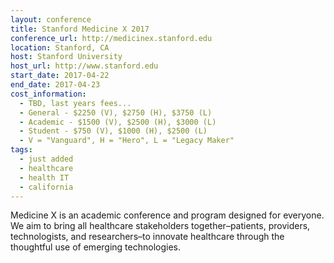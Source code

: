 ```yaml
---
layout: conference
title: Stanford Medicine X 2017
conference_url: http://medicinex.stanford.edu
location: Stanford, CA
host: Stanford University
host_url: http://www.stanford.edu
start_date: 2017-04-22
end_date: 2017-04-23
cost_information:
  - TBD, last years fees...
  - General - $2250 (V), $2750 (H), $3750 (L)
  - Academic - $1500 (V), $2500 (H), $3000 (L)
  - Student - $750 (V), $1000 (H), $2500 (L)
  - V = "Vanguard", H = "Hero", L = "Legacy Maker"
tags:
  - just added
  - healthcare
  - health IT
  - california
---
```


Medicine X is an academic conference and program designed for everyone. We aim to
bring all healthcare stakeholders together–patients, providers, technologists, and researchers–to innovate healthcare through the thoughtful use of emerging technologies.
